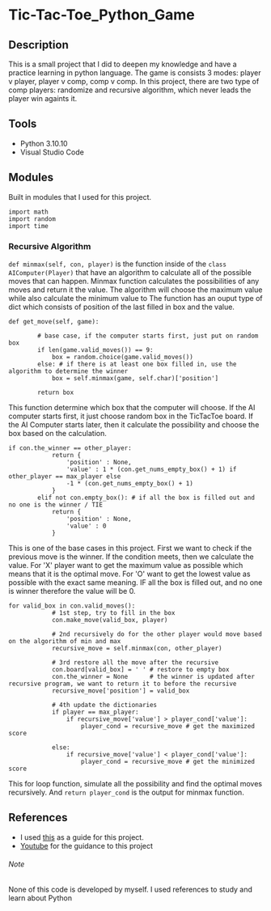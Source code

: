 # Tic-Tac-Toe_Python_Game
## Description
This is a small project that I did to deepen my knowledge and have a practice learning in python language. The game is consists 3 modes: player v player, player v comp, comp v comp. In this project, there are two type of comp players: randomize and recursive algorithm, which never leads the player win againts it.

## Tools
* Python 3.10.10
* Visual Studio Code

## Modules
Built in modules that I used for this project.

```
import math
import random
import time
```

### Recursive Algorithm

```def minmax(self, con, player)``` is the function inside of the  ```class AIComputer(Player)```  that have an algorithm to calculate all of the possible moves that can happen. Minmax function calculates the possibilities of any moves and return it the value. The algorithm will choose the maximum value while also calculate the minimum value to  The function has an ouput type of dict which consists of position of the last filled in box and the value. 

```
def get_move(self, game):

        # base case, if the computer starts first, just put on random box
        if len(game.valid_moves()) == 9:
            box = random.choice(game.valid_moves())
        else: # if there is at least one box filled in, use the algorithm to determine the winner
            box = self.minmax(game, self.char)['position']
        
        return box
```

This function determine which box that the computer will choose. If the AI computer starts first, it just choose random box in the TicTacToe board. If the AI Computer starts later, then it calculate the possibility and choose the box based on the calculation.

```
if con.the_winner == other_player:
            return {
                'position' : None,
                'value' : 1 * (con.get_nums_empty_box() + 1) if other_player == max_player else
                -1 * (con.get_nums_empty_box() + 1)
            }
        elif not con.empty_box(): # if all the box is filled out and no one is the winner / TIE
            return {
                'position' : None,
                'value' : 0
            }
```
This is one of the base cases in this project. First we want to check if the previous move is the winner. If the condition meets, then we calculate the value. For 'X' player want to get the maximum value as possible which means that it is the optimal move. For 'O' want to get the lowest value as possible with the exact same meaning. IF all the box is filled out, and no one is winner therefore the value will be 0.

```
for valid_box in con.valid_moves():
            # 1st step, try to fill in the box
            con.make_move(valid_box, player)

            # 2nd recursively do for the other player would move based on the algorithm of min and max
            recursive_move = self.minmax(con, other_player)

            # 3rd restore all the move after the recursive
            con.board[valid_box] = ' ' # restore to empty box
            con.the_winner = None      # the winner is updated after recursive program, we want to return it to before the recursive
            recursive_move['position'] = valid_box

            # 4th update the dictionaries
            if player == max_player:
                if recursive_move['value'] > player_cond['value']:
                    player_cond = recursive_move # get the maximized score
            
            else:
                if recursive_move['value'] < player_cond['value']:
                    player_cond = recursive_move # get the minimized score
```

This for loop function, simulate all the possibility and find the optimal moves recursively. And ```return player_cond``` is the output for minmax function. 

## References
* I used [this](https://www.freecodecamp.org/news/python-projects-for-beginners/#hangman-python-project) as a guide for this project.
* [Youtube](https://www.youtube.com/watch?v=8ext9G7xspg&t=4553s) for the guidance to this project


###### Note
None of this code is developed by myself. I used references to study and learn about Python
